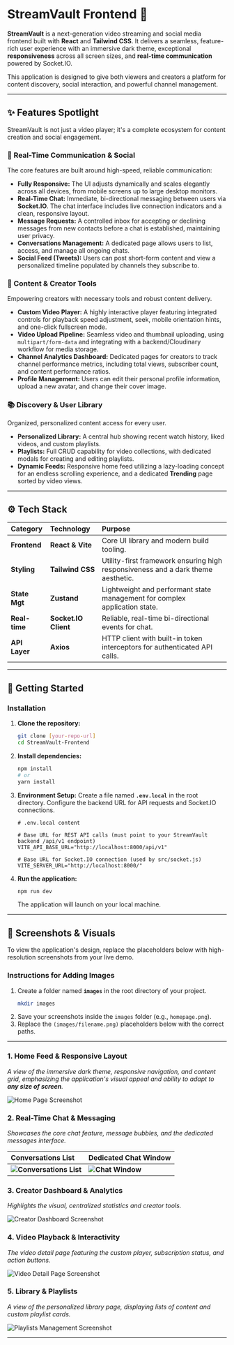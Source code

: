 # StreamVault Frontend 🚀

**StreamVault** is a next-generation video streaming and social media frontend built with **React** and **Tailwind CSS**. It delivers a seamless, feature-rich user experience with an immersive dark theme, exceptional **responsiveness** across all screen sizes, and **real-time communication** powered by Socket.IO.

This application is designed to give both viewers and creators a platform for content discovery, social interaction, and powerful channel management.

---

## ✨ Features Spotlight

StreamVault is not just a video player; it's a complete ecosystem for content creation and social engagement.

### 💬 Real-Time Communication & Social
The core features are built around high-speed, reliable communication:

* **Fully Responsive:** The UI adjusts dynamically and scales elegantly across all devices, from mobile screens up to large desktop monitors.
* **Real-Time Chat:** Immediate, bi-directional messaging between users via **Socket.IO**. The chat interface includes live connection indicators and a clean, responsive layout.
* **Message Requests:** A controlled inbox for accepting or declining messages from new contacts before a chat is established, maintaining user privacy.
* **Conversations Management:** A dedicated page allows users to list, access, and manage all ongoing chats.
* **Social Feed (Tweets):** Users can post short-form content and view a personalized timeline populated by channels they subscribe to.

### 🎥 Content & Creator Tools
Empowering creators with necessary tools and robust content delivery.

* **Custom Video Player:** A highly interactive player featuring integrated controls for playback speed adjustment, seek, mobile orientation hints, and one-click fullscreen mode.
* **Video Upload Pipeline:** Seamless video and thumbnail uploading, using `multipart/form-data` and integrating with a backend/Cloudinary workflow for media storage.
* **Channel Analytics Dashboard:** Dedicated pages for creators to track channel performance metrics, including total views, subscriber count, and content performance ratios.
* **Profile Management:** Users can edit their personal profile information, upload a new avatar, and change their cover image.

### 📚 Discovery & User Library
Organized, personalized content access for every user.

* **Personalized Library:** A central hub showing recent watch history, liked videos, and custom playlists.
* **Playlists:** Full CRUD capability for video collections, with dedicated modals for creating and editing playlists.
* **Dynamic Feeds:** Responsive home feed utilizing a lazy-loading concept for an endless scrolling experience, and a dedicated **Trending** page sorted by video views.

---

## ⚙️ Tech Stack

| Category | Technology | Purpose |
| :--- | :--- | :--- |
| **Frontend** | **React & Vite** | Core UI library and modern build tooling. |
| **Styling** | **Tailwind CSS** | Utility-first framework ensuring high responsiveness and a dark theme aesthetic. |
| **State Mgt** | **Zustand** | Lightweight and performant state management for complex application state. |
| **Real-time** | **Socket.IO Client** | Reliable, real-time bi-directional events for chat. |
| **API Layer** | **Axios** | HTTP client with built-in token interceptors for authenticated API calls. |

---

## 🚀 Getting Started

### Installation

1.  **Clone the repository:**
    ```bash
    git clone [your-repo-url]
    cd StreamVault-Frontend
    ```

2.  **Install dependencies:**
    ```bash
    npm install
    # or
    yarn install
    ```

3.  **Environment Setup:**
    Create a file named **`.env.local`** in the root directory. Configure the backend URL for API requests and Socket.IO connections.

    ```env
    # .env.local content
    
    # Base URL for REST API calls (must point to your StreamVault backend /api/v1 endpoint)
    VITE_API_BASE_URL="http://localhost:8000/api/v1"
    
    # Base URL for Socket.IO connection (used by src/socket.js)
    VITE_SERVER_URL="http://localhost:8000/" 
    ```

4.  **Run the application:**
    ```bash
    npm run dev
    ```

    The application will launch on your local machine.

---

## 📸 Screenshots & Visuals

To view the application's design, replace the placeholders below with high-resolution screenshots from your live demo.

### **Instructions for Adding Images**

1.  Create a folder named **`images`** in the root directory of your project.
    ```bash
    mkdir images
    ```
2.  Save your screenshots inside the `images` folder (e.g., `homepage.png`).
3.  Replace the `(images/filename.png)` placeholders below with the correct paths.

---

### 1. Home Feed & Responsive Layout

*A view of the immersive dark theme, responsive navigation, and content grid, emphasizing the application's visual appeal and ability to adapt to **any size of screen**.*

![Home Page Screenshot](images/homepage.png)

### 2. Real-Time Chat & Messaging

*Showcases the core chat feature, message bubbles, and the dedicated messages interface.*

| Conversations List | Dedicated Chat Window |
| :--- | :--- |
| **![Conversations List](images/conversations_list.png)** | **![Chat Window](images/chat_window.png)** |

### 3. Creator Dashboard & Analytics

*Highlights the visual, centralized statistics and creator tools.*

![Creator Dashboard Screenshot](images/creator_dashboard.png)

### 4. Video Playback & Interactivity

*The video detail page featuring the custom player, subscription status, and action buttons.*

![Video Detail Page Screenshot](images/video_detail.png)

### 5. Library & Playlists

*A view of the personalized library page, displaying lists of content and custom playlist cards.*

![Playlists Management Screenshot](images/playlists.png)

---
